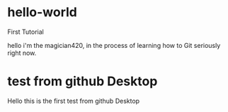 # hello-world
First Tutorial

hello i'm the magician420, in the process of learning how to Git seriously right now.

# test from github Desktop
Hello this is the first test from github Desktop
